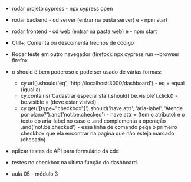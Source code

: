 - rodar projeto cypress - npx cypress open
- rodar backend - cd server (entrar na pasta server) e - npm start
- rodar frontend - cd web (entrar na pasta web) e - npm start

- Ctrl+; Comenta ou descomenta trechos de código
- Rodar teste em outro navegador (firefox): npx cypress run --browser firefox

- o should é bem poderoso e pode ser usado de várias formas:
    - cy.url().should('eq', 'http://localhost:3000/dashboard') - eq = equal (igual a)
    - cy.contains('Cadastrar especialista').should('be.visible').click() - be.visible = (deve estar visivel)
    - cy.get('[type="checkbox"]').should('have.attr', 'aria-label', 'Atende por plano?').and('not.be.checked') - have.attr = (tem o atributo) e o texto do aria-label no caso e .and complementa a operação .and('not.be.checked') - essa linha de comando pega o primeiro checkbox que ela encontrar na pagina que não esteja marcado (checado)

- aplicar testes de API para formulário da cdd

- testes no checkbox na ultima função do dashboard.

- aula 05 - módulo 3